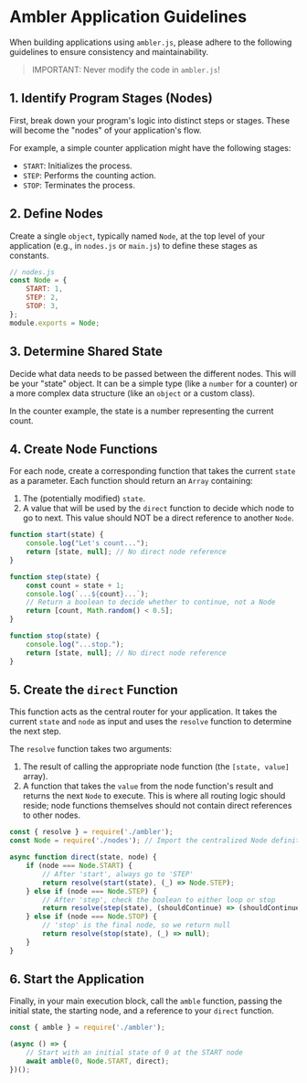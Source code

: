 # Ambler Application Guidelines

When building applications using `ambler.js`, please adhere to the following guidelines to ensure consistency and maintainability.

> IMPORTANT: Never modify the code in `ambler.js`!

## 1. Identify Program Stages (Nodes)

First, break down your program's logic into distinct steps or stages. These will become the "nodes" of your application's flow.

For example, a simple counter application might have the following stages:
- `START`: Initializes the process.
- `STEP`: Performs the counting action.
- `STOP`: Terminates the process.

## 2. Define Nodes

Create a single `object`, typically named `Node`, at the top level of your application (e.g., in `nodes.js` or `main.js`) to define these stages as constants.

```javascript
// nodes.js
const Node = {
    START: 1,
    STEP: 2,
    STOP: 3,
};
module.exports = Node;
```

## 3. Determine Shared State

Decide what data needs to be passed between the different nodes. This will be your "state" object. It can be a simple type (like a `number` for a counter) or a more complex data structure (like an `object` or a custom class).

In the counter example, the state is a number representing the current count.

## 4. Create Node Functions

For each node, create a corresponding function that takes the current `state` as a parameter. Each function should return an `Array` containing:
1. The (potentially modified) `state`.
2. A value that will be used by the `direct` function to decide which node to go to next. This value should NOT be a direct reference to another `Node`.

```javascript
function start(state) {
    console.log("Let's count...");
    return [state, null]; // No direct node reference
}

function step(state) {
    const count = state + 1;
    console.log(`...${count}...`);
    // Return a boolean to decide whether to continue, not a Node
    return [count, Math.random() < 0.5];
}

function stop(state) {
    console.log("...stop.");
    return [state, null]; // No direct node reference
}
```

## 5. Create the `direct` Function

This function acts as the central router for your application. It takes the current `state` and `node` as input and uses the `resolve` function to determine the next step.

The `resolve` function takes two arguments:
1. The result of calling the appropriate node function (the `[state, value]` array).
2. A function that takes the `value` from the node function's result and returns the next `Node` to execute. This is where all routing logic should reside; node functions themselves should not contain direct references to other nodes.

```javascript
const { resolve } = require('./ambler');
const Node = require('./nodes'); // Import the centralized Node definition

async function direct(state, node) {
    if (node === Node.START) {
        // After 'start', always go to 'STEP'
        return resolve(start(state), (_) => Node.STEP);
    } else if (node === Node.STEP) {
        // After 'step', check the boolean to either loop or stop
        return resolve(step(state), (shouldContinue) => (shouldContinue ? Node.STEP : Node.STOP));
    } else if (node === Node.STOP) {
        // 'stop' is the final node, so we return null
        return resolve(stop(state), (_) => null);
    }
}
```

## 6. Start the Application

Finally, in your main execution block, call the `amble` function, passing the initial state, the starting node, and a reference to your `direct` function.

```javascript
const { amble } = require('./ambler');

(async () => {
    // Start with an initial state of 0 at the START node
    await amble(0, Node.START, direct);
})();
```

